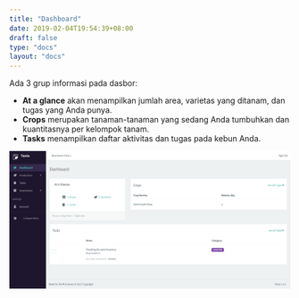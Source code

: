 ```yaml
---
title: "Dashboard"
date: 2019-02-04T19:54:39+08:00
draft: false
type: "docs"
layout: "docs"
---
```


Ada 3 grup informasi pada dasbor:

- **At a glance** akan menampilkan jumlah area, varietas yang ditanam, dan tugas yang Anda punya.
- **Crops** merupakan tanaman-tanaman yang sedang Anda tumbuhkan dan kuantitasnya per kelompok tanam.
- **Tasks** menampilkan daftar aktivitas dan tugas pada kebun Anda.

![Dashboard](/docs/dashboard.PNG)

